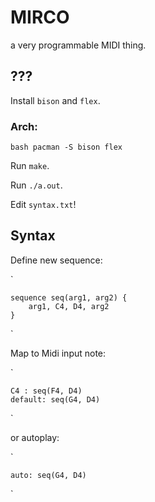 # MIRCO
a very programmable MIDI thing.

## ???

Install `bison` and `flex`.

### Arch:

`bash
pacman -S bison flex
`

Run `make`.

Run `./a.out`.

Edit `syntax.txt`!

## Syntax 

Define new sequence:

`

    sequence seq(arg1, arg2) {
        arg1, C4, D4, arg2
    }

`

Map to Midi input note:

`

    C4 : seq(F4, D4)
    default: seq(G4, D4)

`

or autoplay:

`

    auto: seq(G4, D4)

`
